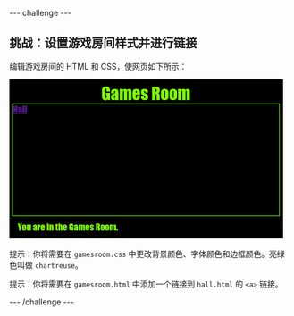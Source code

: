 --- challenge ---
## 挑战：设置游戏房间样式并进行链接

编辑游戏房间的 HTML 和 CSS，使网页如下所示： 

![screenshot](images/rooms-games-challenge.png)

提示：你将需要在 `gamesroom.css` 中更改背景颜色、字体颜色和边框颜色。亮绿色叫做 `chartreuse`。  

提示：你将需要在 `gamesroom.html` 中添加一个链接到 `hall.html` 的 `<a>` 链接。




--- /challenge ---
